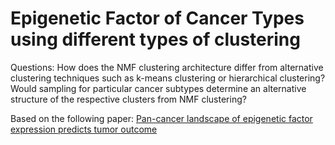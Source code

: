 # Epigenetic Factor of Cancer Types using different types of clustering

Questions: How does the NMF clustering architecture differ from alternative clustering techniques such as k-means clustering or hierarchical clustering?
Would sampling for particular cancer subtypes determine an alternative structure of the respective clusters from NMF clustering? 

Based on the following paper: [Pan-cancer landscape of epigenetic factor expression predicts tumor outcome](https://www.nature.com/articles/s42003-023-05459-w#data-availability)
